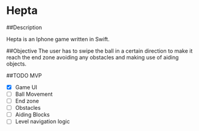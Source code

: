 # Hepta

##Description

Hepta is an Iphone game written in Swift.

##Objective
The user has to swipe the ball in a certain direction to make it reach the end zone avoiding any obstacles and making use 
of aiding objects.

##TODO MVP
- [x] Game UI
- [ ] Ball Movement
- [ ] End zone
- [ ] Obstacles
- [ ] Aiding Blocks
- [ ] Level navigation logic
